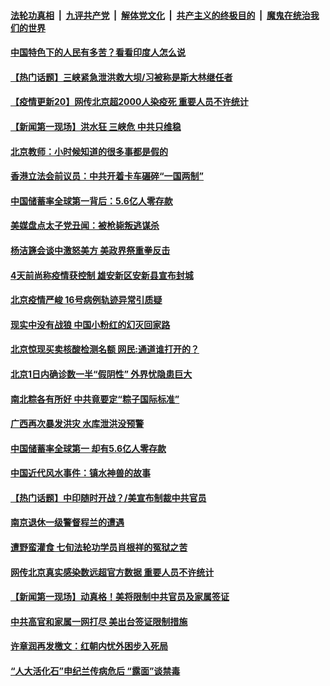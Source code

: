 

####  [法轮功真相](../../../../basic/blob/master/README.md?t=06282302) &nbsp;|&nbsp; [九评共产党](../../../../9ping.md/blob/master/README.md?t=06282302) &nbsp;|&nbsp; [解体党文化](../../../../jtdwh.md/blob/master/README.md?t=06282302)  &nbsp;|&nbsp; [共产主义的终极目的](../../../../gczydzjmd.md/blob/master/README.md?t=06282302) &nbsp;|&nbsp; [魔鬼在统治我们的世界](../../../../mgztzwmdsj.md/blob/master/README.md?t=06282302) 

#### [中国特色下的人民有多苦？看看印度人怎么说](../pages/prog204/a102880894.md?t=06282302) 

#### [【热门话题】三峡紧急泄洪救大坝/习被称是斯大林继任者](../pages/prog204/a102881391.md?t=06282302) 

#### [【疫情更新20】网传北京超2000人染疫死 重要人员不许统计](../pages/prog204/a102876465.md?t=06282302) 

#### [【新闻第一现场】洪水狂 三峡危 中共只维稳](../pages/prog204/a102881386.md?t=06282302) 

#### [北京教师：小时候知道的很多事都是假的](../pages/prog204/a102881364.md?t=06282302) 

#### [香港立法会前议员：中共开着卡车碾碎“一国两制”](../pages/prog204/a102881332.md?t=06282302) 


#### [中国储蓄率全球第一背后：5.6亿人零存款](../pages/prog204/a102881309.md?t=06282302) 



#### [美媒盘点太子党丑闻：被枪毙叛逃谋杀](../pages/prog204/a102881258.md?t=06282302) 

#### [杨洁篪会谈中激怒美方 美政界祭重拳反击](../pages/prog204/a102880828.md?t=06282302) 

#### [4天前尚称疫情获控制 雄安新区安新县宣布封城](../pages/prog204/a102881156.md?t=06282302) 


#### [北京疫情严峻 16号病例轨迹异常引质疑](../pages/prog204/a102881144.md?t=06282302) 

#### [现实中没有战狼 中国小粉红的幻灭回家路](../pages/prog204/a102880821.md?t=06282302) 

#### [北京惊现买卖核酸检测名额  网民:通道谁打开的？](../pages/prog204/a102881026.md?t=06282302) 

#### [北京1日内确诊数一半“假阴性” 外界忧隐患巨大](../pages/prog204/a102880976.md?t=06282302) 

#### [南北粽各有所好 中共竟要定“粽子国际标准”](../pages/prog204/a102880965.md?t=06282302) 

#### [广西再次暴发洪灾 水库泄洪没预警](../pages/prog204/a102880940.md?t=06282302) 

#### [中国储蓄率全球第一 却有5.6亿人零存款](../pages/prog204/a102880860.md?t=06282302) 

#### [中国近代风水事件：镇水神兽的故事](../pages/prog204/a102880664.md?t=06282302) 

#### [【热门话题】中印随时开战？/美宣布制裁中共官员](../pages/prog204/a102880793.md?t=06282302) 

#### [南京退休一级警督程兰的遭遇](../pages/prog204/a102880747.md?t=06282302) 

#### [遭野蛮灌食 七旬法轮功学员肖根祥的冤狱之苦](../pages/prog204/a102880734.md?t=06282302) 

#### [网传北京真实感染数远超官方数据 重要人员不许统计](../pages/prog204/a102880711.md?t=06282302) 

#### [【新闻第一现场】动真格！美将限制中共官员及家属签证](../pages/prog204/a102880703.md?t=06282302) 

#### [中共高官和家属一网打尽 美出台签证限制措施](../pages/prog204/a102880635.md?t=06282302) 

#### [许章润再发檄文：红朝内忧外困步入死局](../pages/prog204/a102880627.md?t=06282302) 

#### [“人大活化石”申纪兰传病危后 “露面”谈禁毒](../pages/prog204/a102880610.md?t=06282302) 

